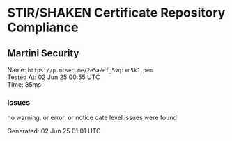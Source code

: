 # STIR/SHAKEN Certificate Repository Compliance

## Martini Security

Name: `https://p.mtsec.me/2e5a/ef_5vqikn5kJ.pem`\
Tested At: 02 Jun 25 00:55 UTC\
Time: 85ms

### Issues

no warning, or error, or notice date level issues were found

Generated: 02 Jun 25 01:01 UTC